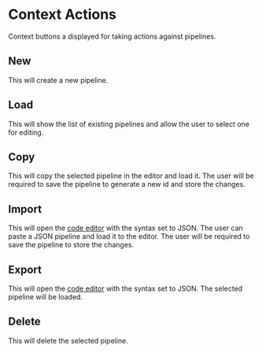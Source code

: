 # Context Actions
Context buttons a displayed for taking actions against pipelines.
## New
This will create a new pipeline.
## Load
This will show the list of existing pipelines and allow the user to select one for editing.
## Copy
This will copy the selected pipeline in the editor and load it. The user will be required to save
the pipeline to generate a new id and store the changes.
## Import
This will open the [code editor](code_editor.md) with the syntax set to JSON. The user can
paste a JSON pipeline and load it to the editor. The user will be required to save the pipeline 
to store the changes.
## Export
This will open the [code editor](code_editor.md) with the syntax set to JSON. The selected pipeline
will be loaded.
## Delete
This will delete the selected pipeline.

